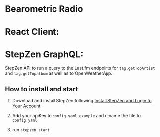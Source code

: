 # Bearometric Radio

# React Client:


# StepZen GraphQL:

StepZen API to run a query to the Last.fm endpoints for `tag.getTopArtist` and `tag.getTopalbum` as well as to OpenWeatherApp.

## How to install and start

1. Download and install StepZen following [Install StepZen and Login to Your Account](stepzen.com/docs/quickstart/setup)

2. Add your apiKey to `config.yaml.example` and rename the file to `config.yaml`

3. run `stepzen start`
